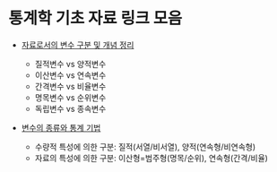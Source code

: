 # 통계학 기초 자료 링크 모음

* [자료로서의 변수 구분 및 개념 정리](https://wp.me/p6PKjt-O8)
  * 질적변수 vs 양적변수
  * 이산변수 vs 연속변수
  * 간격변수 vs 비율변수
  * 명목변수 vs 순위변수
  * 독립변수 vs 종속변수
 
* [변수의 종류와 통계 기법](https://m.blog.naver.com/libido1014/120113775017)
  * 수량적 특성에 의한 구분: 질적(서열/비서열), 양적(연속형/비연속형)
  * 자료의 특성에 의한 구분: 이산형=범주형(명목/순위), 연속형(간격/비율)
